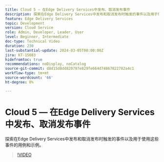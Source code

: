 ```yaml
---
title: Cloud 5 — 在Edge Delivery Services中发布、取消发布事件
description: 探索在Edge Delivery Services中发布和取消发布时触发的事件以及用于使用这些事件的用例和示例。
feature: Edge Delivery Services
topic: Development
version: Cloud Service
role: Admin, Developer, Leader, User
level: Beginner, Intermediate
doc-type: Technical Video
duration: 230
last-substantial-update: 2024-03-05T00:00:00Z
jira: KT-15083
hidefromtoc: true
recommendations: noDisplay, noCatalog
source-git-commit: d8d15d8dd820797e829fe664d74867822782a4c1
workflow-type: tm+mt
source-wordcount: '66'
ht-degree: 0%

---
```



# Cloud 5 — 在Edge Delivery Services中发布、取消发布事件

探索在Edge Delivery Services中发布和取消发布时触发的事件以及用于使用这些事件的用例和示例。

>[!VIDEO](https://video.tv.adobe.com/v/3427681?learn=on)
